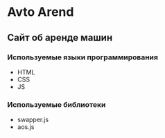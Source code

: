 # Avto Arend
## Сайт об аренде машин

### Используемые языки программирования 
- HTML
- CSS
- JS
### Используемые библиотеки
 - swapper.js
 - aos.js
   
  
